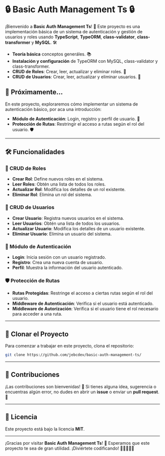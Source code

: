 # 🔒 Basic Auth Management Ts 🔒

¡Bienvenido a **Basic Auth Management Ts**! 🎉 Este proyecto es una implementación básica de un sistema de autenticación y gestión de usuarios y roles usando **TypeScript**, **TypeORM**, **class-validator**, **class-transformer** y **MySQL**. 🛠️

-   **Teoría básica** conceptos generáles. 📚
-   **Instalación y configuración** de TypeORM con MySQL, class-validator y class-transformer.
-   **CRUD de Roles**: Crear, leer, actualizar y eliminar roles. 👥
-   **CRUD de Usuarios**: Crear, leer, actualizar y eliminar usuarios. 👤

## 🚀 Próximamente...

En este proyecto, exploraremos cómo implementar un sistema de autenticación básico, por aca una introducción:

-   **Módulo de Autenticación**: Login, registro y perfil de usuario. 🔐
-   **Protección de Rutas**: Restringir el acceso a rutas según el rol del usuario. 🛡️

---

## 🛠️ Funcionalidades

### 👥 CRUD de Roles

-   **Crear Rol**: Define nuevos roles en el sistema.
-   **Leer Roles**: Obtén una lista de todos los roles.
-   **Actualizar Rol**: Modifica los detalles de un rol existente.
-   **Eliminar Rol**: Elimina un rol del sistema.

### 👤 CRUD de Usuarios

-   **Crear Usuario**: Registra nuevos usuarios en el sistema.
-   **Leer Usuarios**: Obtén una lista de todos los usuarios.
-   **Actualizar Usuario**: Modifica los detalles de un usuario existente.
-   **Eliminar Usuario**: Elimina un usuario del sistema.

### 🔐 Módulo de Autenticación

-   **Login**: Inicia sesión con un usuario registrado.
-   **Registro**: Crea una nueva cuenta de usuario.
-   **Perfil**: Muestra la información del usuario autenticado.

### 🛡️ Protección de Rutas

-   **Rutas Protegidas**: Restringe el acceso a ciertas rutas según el rol del usuario.
-   **Middleware de Autenticación**: Verifica si el usuario está autenticado.
-   **Middleware de Autorización**: Verifica si el usuario tiene el rol necesario para acceder a una ruta.

---

## 🚀 Clonar el Proyecto

Para comenzar a trabajar en este proyecto, clona el repositorio:

```bash
git clone https://github.com/jebcdev/basic-auth-management-ts/
```

---

## 📝 Contribuciones

¡Las contribuciones son bienvenidas! 🎉 Si tienes alguna idea, sugerencia o encuentras algún error, no dudes en abrir un **issue** o enviar un **pull request**. 🤝

---

## 📜 Licencia

Este proyecto está bajo la licencia **MIT**.

---

¡Gracias por visitar **Basic Auth Management Ts**! 🎉 Esperamos que este proyecto te sea de gran utilidad. ¡Diviértete codificando! 🚀👨‍💻👩‍💻
